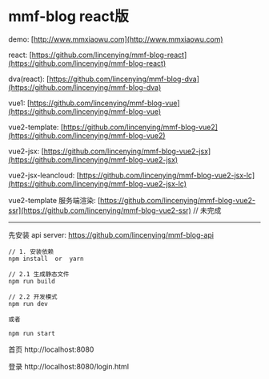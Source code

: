 # mmf-blog react版

demo: [http://www.mmxiaowu.com](http://www.mmxiaowu.com)

react: [https://github.com/lincenying/mmf-blog-react](https://github.com/lincenying/mmf-blog-react)

dva(react): [https://github.com/lincenying/mmf-blog-dva](https://github.com/lincenying/mmf-blog-dva)

vue1: [https://github.com/lincenying/mmf-blog-vue](https://github.com/lincenying/mmf-blog-vue)

vue2-template: [https://github.com/lincenying/mmf-blog-vue2](https://github.com/lincenying/mmf-blog-vue2)

vue2-jsx: [https://github.com/lincenying/mmf-blog-vue2-jsx](https://github.com/lincenying/mmf-blog-vue2-jsx)

vue2-jsx-leancloud: [https://github.com/lincenying/mmf-blog-vue2-jsx-lc](https://github.com/lincenying/mmf-blog-vue2-jsx-lc)

vue2-template 服务端渲染: [https://github.com/lincenying/mmf-blog-vue2-ssr](https://github.com/lincenying/mmf-blog-vue2-ssr) // 未完成

---

先安装 api server: https://github.com/lincenying/mmf-blog-api

```
// 1. 安装依赖
npm install  or  yarn

// 2.1 生成静态文件
npm run build

// 2.2 开发模式
npm run dev

或者

npm run start
```

首页
http://localhost:8080

登录
http://localhost:8080/login.html
